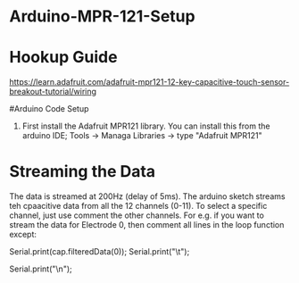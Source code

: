 # Arduino-MPR-121-Setup
# Hookup Guide
https://learn.adafruit.com/adafruit-mpr121-12-key-capacitive-touch-sensor-breakout-tutorial/wiring



#Arduino Code Setup
1. First install the Adafruit MPR121 library. You can install this from the arduino IDE; Tools -> Managa Libraries -> type "Adafruit MPR121"


# Streaming the Data
The data is streamed at 200Hz (delay of 5ms). The arduino sketch streams teh cpaacitive data from all the 12 channels (0-11). To select a specific channel, just use comment the other channels. For e.g. if you want to stream the data for Electrode 0, then comment all lines in the loop function except:

  Serial.print(cap.filteredData(0));
  Serial.print("\t");

  Serial.print("\n");
  
  
